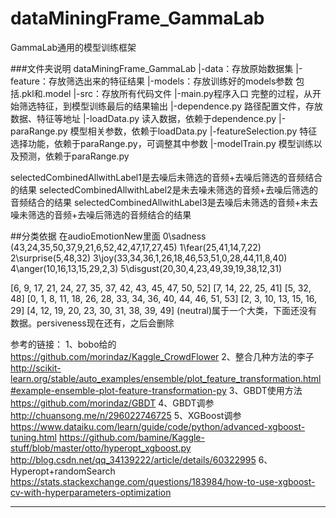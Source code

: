 # dataMiningFrame_GammaLab
GammaLab通用的模型训练框架

###文件夹说明
dataMiningFrame_GammaLab
|-data：存放原始数据集
|-feature：存放筛选出来的特征结果
|-models：存放训练好的models参数 包括.pkl和.model
|-src：存放所有代码文件
    |-main.py程序入口 完整的过程，从开始筛选特征，到模型训练最后的结果输出
    |-dependence.py 路径配置文件，存放数据、特征等地址
    |-loadData.py 读入数据，依赖于dependence.py
    |-paraRange.py 模型相关参数，依赖于loadData.py
    |-featureSelection.py 特征选择功能，依赖于paraRange.py，可调整其中参数
    |-modelTrain.py 模型训练以及预测，依赖于paraRange.py

selectedCombinedAllwithLabel1是去噪后未筛选的音频+去噪后筛选的音频结合的结果
selectedCombinedAllwithLabel2是未去噪未筛选的音频+去噪后筛选的音频结合的结果
selectedCombinedAllwithLabel3是去噪后未筛选的音频+未去噪未筛选的音频+去噪后筛选的音频结合的结果

##分类依据 在audioEmotionNew里面
0\sadness (43,24,35,50,37,9,21,6,52,42,47,17,27,45)
1\fear(25,41,14,7,22)
2\surprise(5,48,32)
3\joy(33,34,36,1,26,18,46,53,51,0,28,44,11,8,40)
4\anger(10,16,13,15,29,2,3)
5\disgust(20,30,4,23,49,39,19,38,12,31)

[6, 9, 17, 21, 24, 27, 35, 37, 42, 43, 45, 47, 50, 52]
[7, 14, 22, 25, 41]
[5, 32, 48]
[0, 1, 8, 11, 18, 26, 28, 33, 34, 36, 40, 44, 46, 51, 53]
[2, 3, 10, 13, 15, 16, 29]
[4, 12, 19, 20, 23, 30, 31, 38, 39, 49]
(neutral)属于一个大类，下面还没有数据。persiveness现在还有，之后会删除

 参考的链接：
 1、bobo给的
 https://github.com/morindaz/Kaggle_CrowdFlower
 2、整合几种方法的李子
 http://scikit-learn.org/stable/auto_examples/ensemble/plot_feature_transformation.html#example-ensemble-plot-feature-transformation-py
 3、GBDT使用方法
 https://github.com/morindaz/GBDT
 4、GBDT调参
 http://chuansong.me/n/296022746725
 5、XGBoost调参
 https://www.dataiku.com/learn/guide/code/python/advanced-xgboost-tuning.html
 https://github.com/bamine/Kaggle-stuff/blob/master/otto/hyperopt_xgboost.py
 http://blog.csdn.net/qq_34139222/article/details/60322995
 6、Hyperopt+randomSearch
 https://stats.stackexchange.com/questions/183984/how-to-use-xgboost-cv-with-hyperparameters-optimization
 
 _______________________________
 